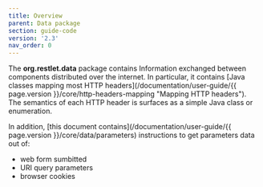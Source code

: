 ```yaml
---
title: Overview
parent: Data package
section: guide-code
version: '2.3'
nav_order: 0
---
```

The **org.restlet.data** package contains Information exchanged between components distributed over the internet. In particular, it contains [Java classes mapping most HTTP headers](/documentation/user-guide/{{ page.version }}/core/http-headers-mapping "Mapping HTTP headers"). The semantics of each HTTP header is surfaces as a simple Java class or enumeration.


In addition, [this document contains](/documentation/user-guide/{{ page.version }}/core/data/parameters) instructions to get parameters data out of:
 - web form sumbitted
 - URI query parameters
 - browser cookies
